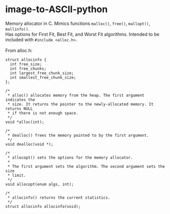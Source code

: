 # image-to-ASCII-python

Memory allocator in C. Mimics functions ```malloc()```, ```free()```, ```mallopt()```, ```mallinfo()```.<br />
Has options for First Fit, Best Fit, and Worst Fit algorithms.
Intended to be included with ```#include <alloc.h>```.<br />
<br />
From alloc.h:<br />
```
struct allocinfo {
  int free_size;
  int free_chunks;
  int largest_free_chunk_size;
  int smallest_free_chunk_size;
};

/*
 * alloc() allocates memory from the heap. The first argument indicates the
 * size. It returns the pointer to the newly-allocated memory. It returns NULL
 * if there is not enough space.
 */
void *alloc(int);

/*
 * dealloc() frees the memory pointed to by the first argument.
 */
void dealloc(void *);

/*
 * allocopt() sets the options for the memory allocator.
 *
 * The first argument sets the algorithm. The second argument sets the size
 * limit.
 */
void allocopt(enum algs, int);

/*
 * allocinfo() returns the current statistics.
 */
struct allocinfo allocinfo(void);

